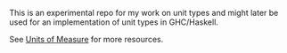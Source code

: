 This is an experimental repo for my work on unit types and might later be used
for an implementation of unit types in GHC/Haskell.

See [Units of
Measure](http://research.microsoft.com/en-us/um/people/akenn/units/index.html)
for more resources.
